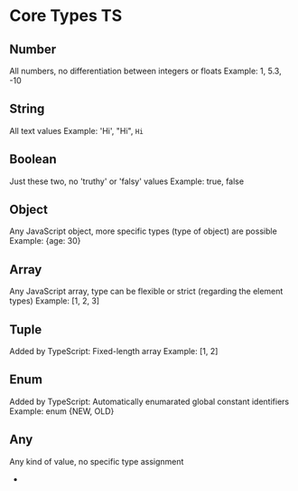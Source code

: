 # Core Types TS

## Number

All numbers, no differentiation between integers or floats
Example: 1, 5.3, -10

## String

All text values
Example: 'Hi', "Hi", `Hi`

## Boolean

Just these two, no 'truthy' or 'falsy' values
Example: true, false

## Object

Any JavaScript object, more specific types (type of object) are possible
Example: {age: 30}

## Array

Any JavaScript array, type can be flexible or strict (regarding the element types)
Example: [1, 2, 3]

## Tuple

Added by TypeScript: Fixed-length array
Example: [1, 2]

## Enum

Added by TypeScript: Automatically enumarated global constant identifiers
Example: enum {NEW, OLD}

## Any

Any kind of value, no specific type assignment

-
